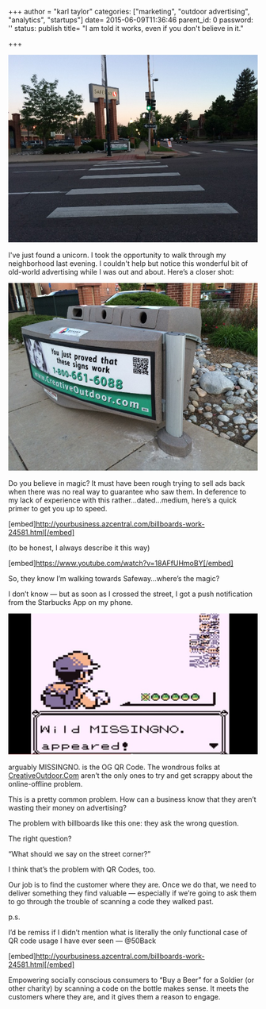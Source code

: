 +++
author = "karl taylor"
categories: ["marketing", "outdoor advertising", "analytics", "startups"]
date= 2015-06-09T11:36:46 
parent_id: 0
password: ''
status: publish
title= "I am told it works, even if you don't believe in it."

+++

  ![](https://raw.githubusercontent.com/karljtaylor/kjt/blog/content/assets/62ce6-1-vf0bxomrwrprpvpsjxxjg.jpeg)

 I've just found a unicorn.  I took the opportunity to walk through my neighborhood last evening. I couldn't help but notice this wonderful bit of old-world advertising while I was out and about. Here’s a closer shot:

  ![](https://raw.githubusercontent.com/karljtaylor/kjt/blog/content/assets/cc918-1_sezfloh1mymk_ibmqox6g.jpeg)

 Do you believe in magic?  It must have been rough trying to sell ads back when there was no real way to guarantee who saw them. In deference to my lack of experience with this rather…dated…medium, here’s a quick primer to get you up to speed.

 [embed]http://yourbusiness.azcentral.com/billboards-work-24581.html[/embed]

 (to be honest, I always describe it this way)

 [embed]https://www.youtube.com/watch?v=18AFfUHmoBY[/embed]

 So, they know I’m walking towards Safeway…where’s the magic?

 I don’t know — but as soon as I crossed the street, I got a push notification from the Starbucks App on my phone.

   ![](https://raw.githubusercontent.com/karljtaylor/kjt/blog/content/assets/4fa8b-1f3hpi1q2bhmrykkvmz6n-q.jpeg)

 arguably MISSINGNO. is the OG QR Code.  The wondrous folks at [CreativeOutdoor.Com](http://creativeoutdoor.com) aren’t the only ones to try and get scrappy about the online-offline problem.

 This is a pretty common problem. How can a business know that they aren’t wasting their money on advertising?

 The problem with billboards like this one: they ask the wrong question.

 The right question?

 “What should we say on the street corner?”

  I think that’s the problem with QR Codes, too.

 Our job is to find the customer where they are. Once we do that, we need to deliver something they find valuable — especially if we’re going to ask them to go through the trouble of scanning a code they walked past.

  p.s.

 I’d be remiss if I didn’t mention what is literally the only functional case of QR code usage I have ever seen — @50Back

 [embed]http://yourbusiness.azcentral.com/billboards-work-24581.html[/embed]

 Empowering socially conscious consumers to “Buy a Beer” for a Soldier (or other charity) by scanning a code on the bottle makes sense. It meets the customers where they are, and it gives them a reason to engage.

